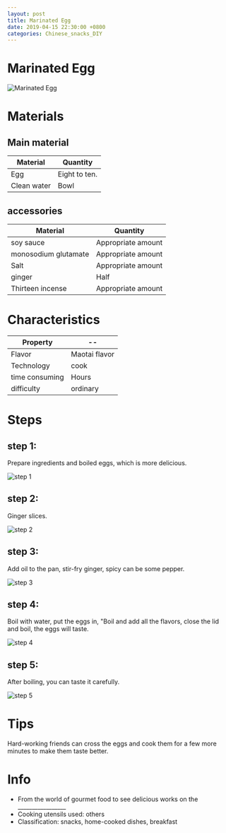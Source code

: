 ```yaml
---
layout: post
title: Marinated Egg
date: 2019-04-15 22:30:00 +0800
categories: Chinese_snacks_DIY
---
```


# Marinated Egg

![Marinated Egg]({{site.baseurl}}/img/452598/452598.jpg)

# Materials


## Main material

Material|Quantity
--|--
Egg|Eight to ten.
Clean water|Bowl

## accessories

Material|Quantity
--|--
soy sauce|Appropriate amount
monosodium glutamate|Appropriate amount
Salt|Appropriate amount
ginger|Half
Thirteen incense|Appropriate amount

# Characteristics

Property|--
--|--
Flavor|Maotai flavor
Technology|cook
time consuming|Hours
difficulty|ordinary

# Steps

## step 1:

Prepare ingredients and boiled eggs, which is more delicious.

![step 1]({{site.baseurl}}/img/452598/1.jpg)

## step 2:

Ginger slices.

![step 2]({{site.baseurl}}/img/452598/2.jpg)

## step 3:

Add oil to the pan, stir-fry ginger, spicy can be some pepper.

![step 3]({{site.baseurl}}/img/452598/3.jpg)

## step 4:

Boil with water, put the eggs in, "Boil and add all the flavors, close the lid and boil, the eggs will taste.

![step 4]({{site.baseurl}}/img/452598/4.jpg)

## step 5:

After boiling, you can taste it carefully.

![step 5]({{site.baseurl}}/img/452598/5.jpg)

# Tips

Hard-working friends can cross the eggs and cook them for a few more minutes to make them taste better.

# Info

- From the world of gourmet food to see delicious works on the _________________
- Cooking utensils used: others
- Classification: snacks, home-cooked dishes, breakfast